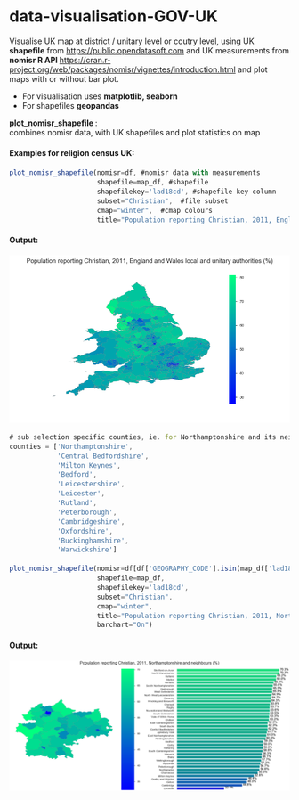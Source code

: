# data-visualisation-GOV-UK

Visualise UK map at district / unitary level or coutry level, using UK <b>shapefile</b> from https://public.opendatasoft.com and UK measurements from <b> nomisr  R API </b> https://cran.r-project.org/web/packages/nomisr/vignettes/introduction.html and plot maps with or without bar plot. 

* For visualisation uses <b> matplotlib, seaborn </b>
* For shapefiles <b> geopandas </b>

<b> plot_nomisr_shapefile </b> :
<br> combines nomisr data, with UK shapefiles and plot statistics on map


#### Examples for religion census UK:

```javascript
plot_nomisr_shapefile(nomisr=df, #nomisr data with measurements
                      shapefile=map_df, #shapefile
                      shapefilekey='lad18cd', #shapefile key column
                      subset="Christian",  #file subset
                      cmap="winter",  #cmap colours
                      title="Population reporting Christian, 2011, England and Wales local and unitary authorities (%)")
```

#### Output:
 ![Screenshot](./output/Figure_1.png)

```javascript
# sub selection specific counties, ie. for Northamptonshire and its neighbours area
counties = ['Northamptonshire',
            'Central Bedfordshire',
            'Milton Keynes',
            'Bedford',
            'Leicestershire',
            'Leicester',
            'Rutland',
            'Peterborough',
            'Cambridgeshire',
            'Oxfordshire',
            'Buckinghamshire',
            'Warwickshire']

plot_nomisr_shapefile(nomisr=df[df['GEOGRAPHY_CODE'].isin(map_df['lad18cd'][map_df['county'].isin(counties)])],
                      shapefile=map_df,
                      shapefilekey='lad18cd',
                      subset="Christian",
                      cmap="winter",
                      title="Population reporting Christian, 2011, Northamptonshire and neighbours (%)",
                      barchart="On")
```
#### Output:
 ![Screenshot](./output/Figure_2.png)
